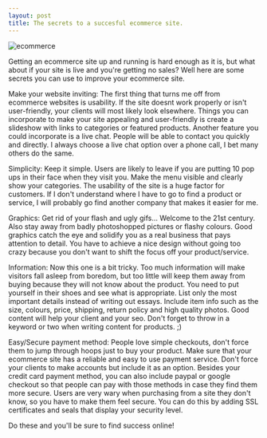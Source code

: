 ```yaml
---
layout: post
title: The secrets to a succesful ecommerce site.
---
```

![ecommerce](http://wespotlight.com/wp-content/uploads/2014/01/ecom-3.png)

Getting an ecommerce site up and running is hard enough as it is, but what about if your site is live and you're getting no sales? Well here are some secrets you can use to improve your ecommerce site.

Make your website inviting:
The first thing that turns me off from ecommerce websites is usability. If the site doesnt work properly or isn't user-friendly, your clients will most likely look elsewhere. Things you can incorporate to make your site appealing and user-friendly is create a slideshow with links to categories or featured products. Another feature you could incorporate is a live chat. People will be able to contact you quickly and directly. I always choose a live chat option over a phone call, I bet many others do the same.

Simplicity:
Keep it simple. Users are likely to leave if you are putting 10 pop ups in their face when they visit you. Make the menu visible and clearly show your categories. The usability of the site is a huge factor for customers. If I don't understand where I have to go to find a product or service, I will probably go find another company that makes it easier for me.

Graphics:
Get rid of your flash and ugly gifs... Welcome to the 21st century. Also stay away from badly photoshopped pictures or flashy colours. Good graphics catch the eye and solidify you as a real business that pays attention to detail. You have to achieve a nice design without going too crazy because you don't want to shift the focus off your product/service.

Information:
Now this one is a bit tricky. Too much information will make visitors fall asleep from boredom, but too little will keep them away from buying because they will not know about the product. You need to put yourself in their shoes and see what is appropriate. List only the most important details instead of writing out essays. Include item info such as the size, colours, price, shipping, return policy and high quality photos. Good content will help your client and your seo. Don't forget to throw in a keyword or two when writing content for products. ;)

Easy/Secure payment method:
People love simple checkouts, don't force them to jump through hoops just to buy your product. Make sure that your ecommerce site has a reliable and easy to use payment service. Don't force your clients to make accounts but include it as an option. Besides your credit card payment method, you can also include paypal or google checkout so that people can pay with those methods in case they find them more secure. Users are very wary when purchasing from a site they don't know, so you have to make them feel secure. You can do this by adding SSL certificates and seals that display your security level.

Do these and you'll be sure to find success online!
